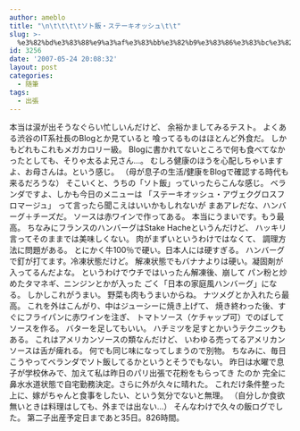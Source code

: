 ```yaml
---
author: ameblo
title: "\n\t\t\t\tソト飯・ステーキオッシュ\t\t"
slug: >-
  %e3%82%bd%e3%83%88%e9%a3%af%e3%83%bb%e3%82%b9%e3%83%86%e3%83%bc%e3%82%ad%e3%82%aa%e3%83%83%e3%82%b7%e3%83%a5
id: 3256
date: '2007-05-24 20:08:32'
layout: post
categories:
  - 随筆
tags:
  - 出張
---
```


本当は涙が出そうなぐらい忙しいんだけど、 余裕かましてみるテスト。 よくある渋谷のIT系社長のBlogとか見ていると 喰ってるものはほとんど外食だ。 しかもどれもこれもメガカロリー級。 Blogに書かれてないところで何も食べてなかったとしても、そりゃ太るよ兄さん…。 むしろ健康のほうを心配しちゃいますよ、お母さんは。という感じ。 （母が息子の生活/健康をBlogで確認する時代も来るだろうな） そこいくと、うちの「ソト飯」っていったらこんな感じ。 ベランダですよ、しかも今日のメニューは 「ステーキオッシュ・アヴェクグロスフロマージュ」 って言ったら聞こえはいいかもしれないが まあアレだな、ハンバーグ＋チーズだ。 ソースは赤ワインで作ってある。 本当にうまいです。もう最高。 ちなみにフランスのハンバーグはStake Hacheというんだけど、 ハッキリ言ってそのままでは美味しくない。 肉がまずいというわけではなくて、 調理方法に問題がある。 とにかく牛100％で硬い。日本人には硬すぎる。 ハンバーグで釘が打てます。冷凍状態だけど。 解凍状態でもバナナよりは硬い。凝固剤が入ってるんだよな。 というわけでウチではいったん解凍後、崩して パン粉と炒めたタマネギ、ニンジンとかが入った ごく「日本の家庭風ハンバーグ」になる。 しかしこれがうまい。 野菜も肉もうまいからね。 ナツメグとか入れたら最高。 これを外はこんがり、中はジューシーに焼き上げて、 焼き終わった後、すぐにフライパンに赤ワインを注ぎ、 トマトソース（ケチャップ可）でのばしてソースを作る。 バターを足してもいい。 ハチミツを足すとかいうテクニックもある。 これはアメリカンソースの類なんだけど、 いわゆる売ってるアメリカンソースは舌が痺れる。 何でも同じ味になってしまうので別物。 ちなみに、毎日こうやってベランダでソト飯してるかというとそうでもない。 昨日は水曜で息子が学校休みで、加えて私は昨日のパリ出張で花粉をもらってき たのか 完全に鼻水水道状態で自宅勤務決定。さらに外が久々に晴れた。 これだけ条件整った上に、嫁がちゃんと食事をしたい、という気分でないと無理。 （自分しか食欲無いときは料理はしても、外までは出ない...） そんなわけで久々の飯ログでした。 第二子出産予定日まであと35日。826時間。